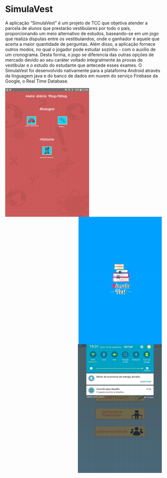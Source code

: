 # SimulaVest
 A aplicação “SimulaVest” é um projeto de TCC que objetiva atender a parcela de alunos que prestarão vestibulares por todo o país, proporcionando um meio alternativo de estudos, baseando-se em um jogo que realiza disputas entre os vestibulandos, onde o ganhador é aquele que acerta a maior quantidade de perguntas. Além disso, a aplicação fornece outros modos, no qual o jogador pode estudar sozinho - com o auxílio de um cronograma. Desta forma, o jogo se diferencia das outras opções de mercado devido ao seu caráter voltado integralmente às provas de vestibular e o estudo do estudante que antecede esses exames. O SimulaVest foi desenvolvido nativamente para a plataforma Android através da linguagem java e do banco de dados em nuvem do serviço Firebase da Google, o Real Time Database.
 
<img src="Screenshots/Cronograma.png" align = "left">
<img src="Screenshots/SplashScreen.png" align="right">
<img src="Screenshots/Not.jpg" align="right">


